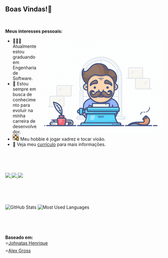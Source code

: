 ## Boas Vindas!👋
<br/>

**Meus interesses pessoais:**
<br/>

  <img align="right" alt="Gif" src="images/developer4.gif" width="400px" />

- 👨🏽‍💻 Atualmente estou graduando em Engenharia de Software.
- 🌱 Estou sempre em busca de conhecimento para evoluir na minha carreira de desenvolvedor.
- <img src="images/chess-board.svg" width="20px"> Meu hobbie é jogar xadrez e tocar vioão.
- 📝 Veja meu <a href="https://gitconnected.com/brunodantass/resume" target="_blank">currículo</a> para mais informações.

<br/>
<br/>
<br/>
<br/>

<a href="https://www.linkedin.com/in/brunodantass" target="_blank">
  <img src="https://img.shields.io/badge/-LinkedIn-%230077B5?style=for-the-badge&logo=linkedin&logoColor=white" target="_blank">
</a>
<a href="https://api.whatsapp.com/send?phone=5511985736572" target="_blank">
  <img src="https://img.shields.io/badge/WhatsApp-25D366?style=for-the-badge&logo=whatsapp&logoColor=white">
</a>
<a href = "mailto:alexsgross@hotmail.com" target="_blank">
  <img src="https://img.shields.io/badge/Gmail-DF4132?style=for-the-badge&logo=gmail&logoColor=white">
</a>

<br/>
<br/>
<br/>
<br/>
<br/>

<p>
    <img src="https://github-readme-stats.vercel.app/api?username=brunodantass&count_private=true&show_icons=true&theme=graywhite&icon_color=268bd2&title_color=268bd2" alt="GitHub Stats" height="180"/>
    <img src="https://github-readme-stats.vercel.app/api/top-langs/?username=brunodantass&layout=compact&theme=graywhite&title_color=268bd2" alt="Most Used Languages" height="180"/>
</p>

<br/>
<br/>
<br/>

**Baseado em:**<br/>
⭐️[Johnatas Henrique](https://github.com/johnatas-henrique)<br/>
⭐️[Alex Gross](https://github.com/alexsgross)
  
